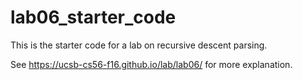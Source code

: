 # lab06_starter_code

This is the starter code for a lab on recursive descent parsing.

See https://ucsb-cs56-f16.github.io/lab/lab06/ for more explanation.
